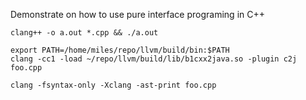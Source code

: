Demonstrate on how to use pure interface programing in C++

```
clang++ -o a.out *.cpp && ./a.out
```

```
export PATH=/home/miles/repo/llvm/build/bin:$PATH
clang -cc1 -load ~/repo/llvm/build/lib/b1cxx2java.so -plugin c2j foo.cpp
```

```
clang -fsyntax-only -Xclang -ast-print foo.cpp
```